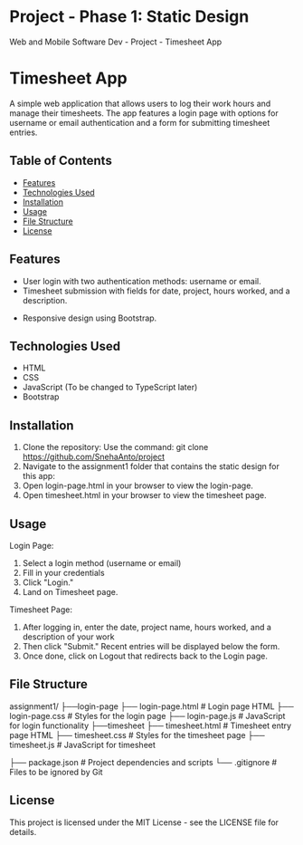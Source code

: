 # Project - Phase 1: Static Design

Web and Mobile Software Dev - Project - Timesheet App

# Timesheet App

A simple web application that allows users to log their work hours and manage their timesheets. The app features a login page with options for username or email authentication and a form for submitting timesheet entries.

## Table of Contents

- [Features](#features)
- [Technologies Used](#technologies-used)
- [Installation](#installation)
- [Usage](#usage)
- [File Structure](#file-structure)
- [License](#license)

## Features

- User login with two authentication methods: username or email.
- Timesheet submission with fields for date, project, hours worked, and a description.
<!-- - Display of recent timesheet entries in a table format. -->
- Responsive design using Bootstrap.

## Technologies Used

- HTML
- CSS
- JavaScript (To be changed to TypeScript later)
- Bootstrap

## Installation

1. Clone the repository: Use the command: git clone https://github.com/SnehaAnto/project
2. Navigate to the assignment1 folder that contains the static design for this app:
3. Open login-page.html in your browser to view the login-page.
4. Open timesheet.html in your browser to view the timesheet page.


## Usage

Login Page: 
1. Select a login method (username or email)
2. Fill in your credentials
3. Click "Login."
4. Land on Timesheet page.

Timesheet Page: 
1. After logging in, enter the date, project name, hours worked, and a description of your work
2. Then click "Submit." Recent entries will be displayed below the form.
3. Once done, click on Logout that redirects back to the Login page.

## File Structure

assignment1/
├──login-page
    ├── login-page.html             # Login page HTML
    ├── login-page.css              # Styles for the login page
    ├── login-page.js               # JavaScript for login functionality
├──timesheet
    ├── timesheet.html              # Timesheet entry page HTML
    ├── timesheet.css               # Styles for the timesheet page
    ├── timesheet.js                # JavaScript for timesheet

├── package.json                    # Project dependencies and scripts
└── .gitignore                      # Files to be ignored by Git


## License
This project is licensed under the MIT License - see the LICENSE file for details.